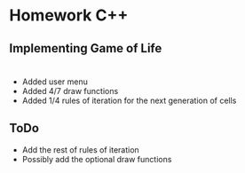 Homework C++ 
============

Implementing Game of Life
-------------------------

#

- Added user menu
- Added 4/7 draw functions
- Added 1/4 rules of iteration for the next generation of cells

ToDo
----

- Add the rest of rules of iteration
- Possibly add the optional draw functions
